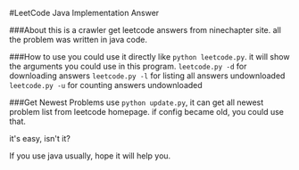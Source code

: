 #LeetCode Java Implementation Answer

###About
this is a crawler get leetcode answers from ninechapter site.
all the problem was written in java code.

###How to use
you could use it directly like `python leetcode.py`.
it will show the arguments you could use in this program.
`leetcode.py -d` for downloading answers
`leetcode.py -l` for listing all answers undownloaded
`leetcode.py -u` for counting answers undownloaded

###Get Newest Problems
use `python update.py`, it can get all newest problem
list from leetcode homepage. if config became old, you could 
use that.

it's easy, isn't it?

If you use java usually, hope it will help you.